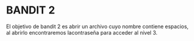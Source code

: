 # BANDIT 2

El objetivo de bandit 2 es abrir un archivo cuyo nombre contiene espacios, al abrirlo 
encontraremos lacontraseña para acceder al nivel 3.
